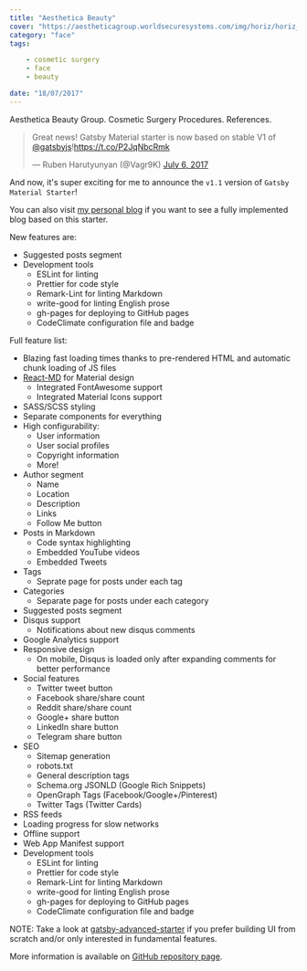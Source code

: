 ```yaml
---
title: "Aesthetica Beauty"
cover: "https://aestheticagroup.worldsecuresystems.com/img/horiz/horiz_0094_12346-horiz.jpg"
category: "face"
tags:

    - cosmetic surgery
    - face
    - beauty

date: "18/07/2017"
---
```


Aesthetica Beauty Group. Cosmetic Surgery Procedures. References.
<blockquote class="twitter-tweet" data-lang="en"><p lang="en" dir="ltr">Great news! Gatsby Material starter is now based on stable V1 of <a href="https://twitter.com/gatsbyjs">@gatsbyjs</a>!<a href="https://t.co/P2JqNbcRmk">https://t.co/P2JqNbcRmk</a></p>&mdash; Ruben Harutyunyan (@Vagr9K) <a href="https://twitter.com/Vagr9K/status/883073085963993089">July 6, 2017</a></blockquote>

And now, it's super exciting for me to announce the `v1.1` version of `Gatsby Material Starter`!

You can also visit [my personal blog](https://vagr9k.me) if you want to see a fully implemented blog based on this starter.

New features are:

* Suggested posts segment
* Development tools
  * ESLint for linting
  * Prettier for code style
  * Remark-Lint for linting Markdown
  * write-good for linting English prose
  * gh-pages for deploying to GitHub pages
  * CodeClimate configuration file and badge

Full feature list:

* Blazing fast loading times thanks to pre-rendered HTML and automatic chunk loading of JS files
* [React-MD](https://github.com/mlaursen/react-md) for Material design
  * Integrated FontAwesome support
  * Integrated Material Icons support
* SASS/SCSS styling
* Separate components for everything
* High configurability:
  * User information
  * User social profiles
  * Copyright information
  * More!
* Author segment
  * Name
  * Location
  * Description
  * Links
  * Follow Me button
* Posts in Markdown
  * Code syntax highlighting
  * Embedded YouTube videos
  * Embedded Tweets
* Tags
  * Seprate page for posts under each tag
* Categories
  * Separate page for posts under each category
* Suggested posts segment
* Disqus support
  * Notifications about new disqus comments
* Google Analytics support
* Responsive design
  * On mobile, Disqus is loaded only after expanding comments for better performance
* Social features
  * Twitter tweet button
  * Facebook share/share count
  * Reddit share/share count
  * Google+ share button
  * LinkedIn share button
  * Telegram share button
* SEO
  * Sitemap generation
  * robots.txt
  * General description tags
  * Schema.org JSONLD (Google Rich Snippets)
  * OpenGraph Tags (Facebook/Google+/Pinterest)
  * Twitter Tags (Twitter Cards)
* RSS feeds
* Loading progress for slow networks
* Offline support
* Web App Manifest support
* Development tools
  * ESLint for linting
  * Prettier for code style
  * Remark-Lint for linting Markdown
  * write-good for linting English prose
  * gh-pages for deploying to GitHub pages
  * CodeClimate configuration file and badge

NOTE: Take a look at [gatsby-advanced-starter](https://github.com/Vagr9K/gatsby-advanced-starter) if you prefer building UI from scratch and/or only interested in fundamental features.

More information is available on [GitHub repository page](https://github.com/Vagr9K/gatsby-material-starter).
